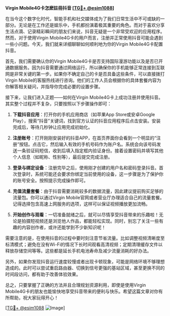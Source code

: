 **Virgin Mobile4G卡怎麽註冊抖音 [[TG💪+ @esim1088](https://t.me/s/esim1088)]**

在当今这个数字化时代，智能手机和社交媒体成为了我们日常生活中不可或缺的一部分。无论是在工作还是娱乐中，手机都扮演着极其重要的角色。而对于喜欢分享生活点滴、记录精彩瞬间的朋友们来说，抖音无疑是一个非常受欢迎的应用程序。然而，对于使用Virgin Mobile4G卡的用户而言，注册并正常使用抖音可能会遇到一些小问题。今天，我们就来详细聊聊如何顺利地为你的Virgin Mobile4G卡配置抖音。

首先，我们需要确认你的Virgin Mobile4G卡是否支持国际漫游功能以及是否已开通数据服务。因为抖音需要通过网络运行，所以确保你的手机能够正常连接到互联网是非常关键的第一步。如果你不确定自己的卡是否具备这些条件，可以直接拨打Virgin Mobile的客服热线进行咨询。他们的工作人员会根据你的具体套餐内容为你解答相关疑问，并指导你完成必要的设置步骤。

接下来，让我们进入正题——如何在Virgin Mobile4G卡上成功注册并使用抖音。其实整个过程并不复杂，只要按照以下步骤操作即可：

1. **下载抖音应用**：打开你的手机应用商店（如苹果App Store或安卓Google Play），搜索“抖音”关键词，找到官方认证的抖音应用程序后点击安装。安装完成后，等待几秒钟让应用完成初始化。

2. **注册账号**：打开刚刚安装好的抖音APP，在首页界面你会看到一个明显的“注册”按钮。点击它，然后输入有效的手机号码作为账户名。系统会向该号码发送一条验证码短信，收到后填入指定框内验证身份。接着设置密码并填写其他个人信息（如昵称、性别等），最后提交完成注册。

3. **登录与绑定设备**：注册完毕之后，使用刚才创建的用户名和密码登录抖音。首次登录时，系统可能还会要求你绑定当前使用的设备，这一步骤是为了保护你的账号安全。按照提示完成操作即可。

4. **充值流量套餐**：由于抖音需要消耗较多的数据流量，因此建议提前购买足够的流量包。你可以通过Virgin Mobile官网或者营业厅办理适合自己的流量套餐。记得选择包含高速上网服务的选项，这样可以保证视频播放更加流畅。

5. **开始创作与观看**：一切准备就绪之后，就可以尽情享受抖音带来的乐趣啦！无论是拍摄短视频还是浏览他人作品，都能轻松实现。同时，别忘了关注一些有趣的内容创作者，或许还能学到不少新知识呢！

需要注意的是，在使用抖音的过程中要时刻注意节省流量。比如调整视频清晰度至标清模式；避免在没有Wi-Fi的情况下长时间观看高清视频；定期清理缓存文件以释放存储空间等等。这些都是延长手机电池寿命及减少流量消耗的好办法。

另外，如果你发现抖音运行速度较慢或者出现卡顿现象，可能是网络环境不够理想造成的。此时可以尝试重启路由器、切换到信号更强的基站区域，甚至更换不同的时间段访问，都有助于改善体验效果。

总之，只要掌握了正确的方法并且合理规划资源利用，即使是使用Virgin Mobile4G卡的朋友也能愉快地享受抖音带来的便利与快乐。希望这篇文章对你有所帮助，祝大家玩得开心！

[[TG💪+ @esim1088](https://t.me/s/esim1088) ![Image](https://i.postimg.cc/4NQfJmqS/Snipaste-2025-05-13-00-14-12.png)]